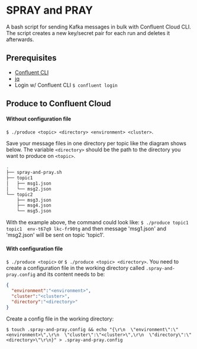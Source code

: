 # SPRAY and PRAY
A bash script for sending Kafka messages in bulk with Confluent Cloud CLI. The script creates a new key/secret pair for each run and deletes it afterwards.

## Prerequisites 

 * [Confluent CLI](https://docs.confluent.io/confluent-cli/current/install.html)
 * [jq](https://stedolan.github.io/jq/download/)
 * Login w/ Confluent CLI `$ confluent login`


## Produce to Confluent Cloud

#### Without configuration file
`$ ./produce <topic> <directory> <environment> <cluster>`.

Save your message files in one directory per topic like the diagram shows below. The variable `<directory>` should be the path to the directory you want to produce on `<topic>`.

```bash
.
├── spray-and-pray.sh
├── topic1
│   ├── msg1.json
│   └── msg2.json
└── topic2
    ├── msg3.json
    ├── msg4.json
    └── msg5.json
```

With the example above, the command could look like: `$ ./produce topic1 topic1  env-t67q9 lkc-fr90tg` and then message 'msg1.json' and 'msg2.json' will be sent on topic 'topic1'.


#### With configuration file
`$ ./produce <topic>` or `$ ./produce <topic> <directory>`. You need to create a configuration file in the working directory called `.spray-and-pray.config` and its content needs to be:

 ```json
{
   "environment":"<environment>",
   "cluster":"<cluster>",
   "directory":"<directory>"
}
``` 

Create a config file in the working directory: 

`$ touch .spray-and-pray.config && echo "{\r\n  \"environment\":\"<environment>\",\r\n  \"cluster\":\"<cluster>\",\r\n  \"directory\":\"<directory>\"\r\n}" > .spray-and-pray.config`






